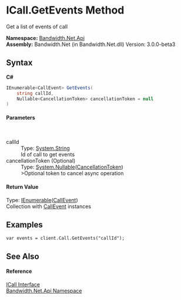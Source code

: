 ﻿# ICall.GetEvents Method 
 

Get a list of events of call

**Namespace:**&nbsp;<a href ="N_Bandwidth_Net_Api.md">Bandwidth.Net.Api</a><br />**Assembly:**&nbsp;Bandwidth.Net (in Bandwidth.Net.dll) Version: 3.0.0-beta3

## Syntax

**C#**<br />
``` C#
IEnumerable<CallEvent> GetEvents(
	string callId,
	Nullable<CancellationToken> cancellationToken = null
)
```


#### Parameters
&nbsp;<dl><dt>callId</dt><dd>Type: <a href="http://msdn2.microsoft.com/en-us/library/s1wwdcbf" target="_blank">System.String</a><br />Id of call to get events</dd><dt>cancellationToken (Optional)</dt><dd>Type: <a href="http://msdn2.microsoft.com/en-us/library/b3h38hb0" target="_blank">System.Nullable</a>(<a href="http://msdn2.microsoft.com/en-us/library/dd384802" target="_blank">CancellationToken</a>)<br />>Optional token to cancel async operation</dd></dl>

#### Return Value
Type: <a href="http://msdn2.microsoft.com/en-us/library/9eekhta0" target="_blank">IEnumerable</a>(<a href ="T_Bandwidth_Net_Api_CallEvent.md">CallEvent</a>)<br />Collection with <a href ="T_Bandwidth_Net_Api_CallEvent.md">CallEvent</a> instances

## Examples

```
var events = client.Call.GetEvents("callId");
```


## See Also


#### Reference
<a href ="T_Bandwidth_Net_Api_ICall.md">ICall Interface</a><br /><a href ="N_Bandwidth_Net_Api.md">Bandwidth.Net.Api Namespace</a><br />